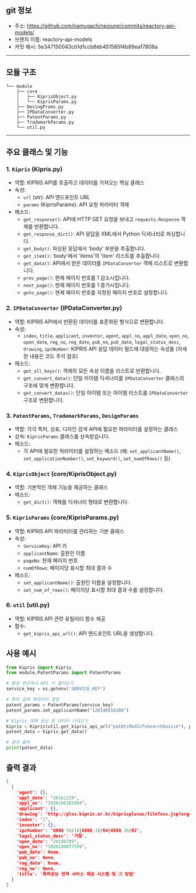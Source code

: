 ## git 정보

- 주소: https://github.com/namugach/neojune/commits/reactory-api-models/
- 브랜치 이름: reactory-api-models
- 커밋 해시: 5e347150043cb1d1ccb8eb451585f4b89eaf7808a

---



## 모듈 구조

```
└── module
    ├── core
    │   ├── KiprisObject.py
    │   └── KiprisParams.py
    ├── DesingPrams.py
    ├── IPDataConverter.py
    ├── PatentParams.py
    ├── TrademarkParams.py
    └── util.py

```

---

## 주요 클래스 및 기능

### 1. `Kipris` (Kipris.py)

* 역할: KIPRIS API를 호출하고 데이터를 가져오는 핵심 클래스
* 속성:
    * `url` (str): API 엔드포인트 URL
    * `params` (KiprisParams): API 요청 파라미터 객체
* 메소드:
    * `get_response()`: API에 HTTP GET 요청을 보내고 `requests.Response` 객체를 반환합니다.
    * `get_response_dict()`: API 응답을 XML에서 Python 딕셔너리로 파싱합니다.
    * `get_body()`: 파싱된 응답에서 'body' 부분을 추출합니다.
    * `get_item()`: 'body'에서 'items'의 'item' 리스트를 추출합니다.
    * `get_data()`: API에서 받은 데이터를 `IPDataConverter` 객체 리스트로 변환합니다.
    * `prev_page()`: 현재 페이지 번호를 1 감소시킵니다.
    * `next_page()`: 현재 페이지 번호를 1 증가시킵니다.
    * `goto_page()`: 현재 페이지 번호를 지정된 페이지 번호로 설정합니다.

### 2. `IPDataConverter` (IPDataConverter.py)

* 역할: KIPRIS API에서 반환된 데이터를 표준화된 형식으로 변환합니다.
* 속성:
    * `index`, `title`, `applicant`, `inventor`, `agent`, `appl_no`, `appl_date`, `open_no`, `open_date`, `reg_no`, `reg_date`, `pub_no`, `pub_date`, `legal_status_desc`, `drawing`, `ipcNumber`: KIPRIS API 응답 데이터 필드에 대응하는 속성들 (자세한 내용은 코드 주석 참조)
* 메소드:
    * `get_all_keys()`: 객체의 모든 속성 이름을 리스트로 반환합니다.
    * `get_convert_data()`: 단일 아이템 딕셔너리를 `IPDataConverter` 클래스의 구조에 맞게 변환합니다.
    * `get_convert_datas()`: 단일 아이템 또는 아이템 리스트를 `IPDataConverter` 구조로 변환합니다.

### 3. `PatentParams`, `TrademarkParams`, `DesignParams`

* 역할:  각각 특허, 상표, 디자인 검색 API에 필요한 파라미터를 설정하는 클래스
* 상속: `KiprisParams` 클래스를 상속받습니다.
* 메소드:
    * 각 API에 필요한 파라미터를 설정하는 메소드 (예: `set_applicantName()`, `set_applicationNumber()`, `set_keyword()`, `set_numOfRows()` 등)

### 4. `KiprisObject` (core/KiprisObject.py)

* 역할:  기본적인 객체 기능을 제공하는 클래스
* 메소드:
    * `get_dict()`: 객체를 딕셔너리 형태로 변환합니다.

### 5. `KiprisParams` (core/KiprisParams.py)

* 역할:  KIPRIS API 파라미터를 관리하는 기본 클래스
* 속성:
    * `ServiceKey`: API 키
    * `applicantName`: 출원인 이름
    * `pageNo`: 현재 페이지 번호
    * `numOfRows`: 페이지당 표시할 최대 결과 수
* 메소드:
    * `set_applicantName()`: 출원인 이름을 설정합니다.
    * `set_num_of_rows()`: 페이지당 표시할 최대 결과 수를 설정합니다.

### 6. `util` (util.py)

* 역할:  KIPRIS API 관련 유틸리티 함수 제공
* 함수:
    * `get_kipris_api_url()`: API 엔드포인트 URL을 생성합니다.

## 사용 예시

```python
from Kipris import Kipris
from module.PatentParams import PatentParams

# 환경 변수에서 API 키 불러오기
service_key = os.getenv('SERVICE_KEY')

# 특허 검색 파라미터 설정
patent_params = PatentParams(service_key)
patent_params.set_applicantName("120140558200")

# Kipris 객체 생성 및 데이터 가져오기
kipris = Kipris(util.get_kipris_api_url("patUtiModInfoSearchSevice"), patent_params)
patent_data = kipris.get_data()

# 결과 출력
print(patent_data)
```

## 출력 결과
```json
[
  {
    'agent': {},
    'appl_date': '20161229',
    'appl_no': '1020160182094',
    'applicant': {},
    'drawing': 'http://plus.kipris.or.kr/kiprisplusws/fileToss.jsp?arg=ed43a0609e94d6e22d01c5c32ba711cfcafa1947147e7af93520e6fdba6ed2dbe05227459c2502cde8994a6e47b340397a1360d1c15a24b20ca79a36e9bc19d4f4b5cfdca93330ba',
    'index': '1',
    'inventor': {},
    'ipcNumber': 'G06Q 50/10|G06Q 30/04|G06Q 30/02',
    'legal_status_desc': '거절',
    'open_date': '20180709',
    'open_no': '1020180077594',
    'pub_date': None,
    'pub_no': None,
    'reg_date': None,
    'reg_no': None,
    'title': '특허공보 번역 서비스 제공 시스템 및 그 방법'
  }
]
```

